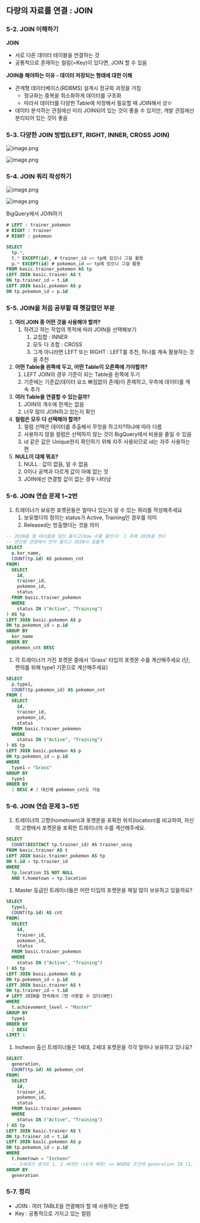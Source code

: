 ## 다량의 자료를 연결 : JOIN

### 5-2. JOIN 이해하기

**JOIN**

- 서로 다른 데이터 테이블을 연결하는 것
- 공통적으로 존재하는 컬럼(=Key)이 있다면, JOIN 할 수 있음

**JOIN을 해야하는 이유 - 데이터 저장되는 형태에 대한 이해**

- 관계형 데이터베이스(RDBMS) 설계시 정규화 과정을 거침
    - 정규화는 중복을 최소화하게 데이터를 구조화
    - 따라서 데이터를 다양한 Table에 저장해서 필요할 때 JOIN해서 상ㅇ
- 데이터 분석하는 관점에선 미리 JOIN되어 있는 것이 좋을 수 있지만, 개발 관점에선 분리되어 있는 것이 좋음

### 5-3. 다양한 JOIN 방법(LEFT, RIGHT, INNER, CROSS JOIN)

![image.png](../SQL/image/Section_6/5-3-1.jpg)

![image.png](../SQL/image/Section_6/5-3-2.jpg)

### 5-4. JOIN 쿼리 작성하기

![image.png](../SQL/image/Section_6/5-4-1.jpg)

![image.png](../SQL/image/Section_6/5-4-2.jpg)

BigQuery에서 JOIN하기

```sql
# LEFT : trainer_pokemon
# RIGHT : trainer
# RIGHT : pokemon

SELECT
  tp.*,
  t.* EXCEPT(id), # trainer_id => tp에 있으니 그걸 활용
  p.* EXCEPT(id) # pokemon_id => tp에 있으니 그걸 활용
FROM basic.trainer_pokemon AS tp
LEFT JOIN basic.trainer AS t
ON tp.trainer_id = t.id
LEFT JOIN basic.pokemon AS p
ON tp.pokemon_id = p.id
```

### 5-5. JOIN을 처음 공부할 때 헷갈렸던 부분

1. **여러 JOIN 중 어떤 것을 사용해야 할까?**
    1. 하려고 하는 작업의 목적에 따라 JOIN을 선택해보기
        1. 교집합 : INNER
        2. 모두 다 조합 : CROSS
        3. 그게 아니라면 LEFT 또는 RIGHT : LEFT를 추천, 하나를 계속 활용하는 것을 추천
2. **어떤 Table을 왼쪽에 두고, 어떤 Table이 오른쪽에 가야할까?**
    1. LEFT JOIN의 경우 기준이 되는 Table을 왼쪽에 두기
    2. 기준에는 기준값(데이터 요소 빠짐없이 존재)이 존재하고, 우측에 데이터를 계속 추가
3. **여러 Table을 연결할 수 있는걸까?**
    1. JOIN의 개수에 한계는 없음
    2. 너무 많이 JOIN하고 있는지 확인
4. **컬럼은 모두 다 선택해야 할까?**
    1. 컬럼 선택은 데이터를 추출해서 무엇을 하고자?하냐에 따라 다름
    2. 사용하지 않을 컬럼은 선택하지 않는 것이 BigQuery에서 비용을 줄일 수 있음
    3. id 같은 값은 Unique한지 확인하기 위해 자주 사용되므로 id는 자주 사용하는 편
5. **NULL이 대체 뭐죠?**
    1. NULL : 값이 없음, 알 수 없음
    2. 0이나 공백과 다르게 값이 아예 없는 것
    3. JOIN에선 연결할 값이 없는 경우 나타남

### 5-6. JOIN 연습 문제 1~2번

1. 트레이너가 보유한 포켓몬들은 얼마나 있는지 알 수 있는 쿼리를 작성해주세요
    1. 보유했다의 정의는 status가 Active, Training인 경우를 의미
    2. Released는 방출했다는 것을 의미

```sql
-- JOIN을 할 테이블을 일단 줄이고(Row 수를 줄인다) 그 후에 JOIN을 한다
-- 연산량 관점에서 먼저 줄이고 JOIN이 효율적
SELECT
  p.kor_name,
  COUNT(tp.id) AS pokemon_cnt
FROM(
  SELECT
    id,
    trainer_id,
    pokemon_id,
    status
  FROM basic.trainer_pokemon
  WHERE
    status IN ("Active", "Training")
) AS tp
LEFT JOIN basic.pokemon AS p
ON tp.pokemon_id = p.id
GROUP BY
  kor_name
ORDER BY
  pokemon_cnt DESC
```

1. 각 트레이너가 가진 포켓몬 중에서 'Grass' 타입의 포켓몬 수를 계산해주세요 (단, 편의를 위해 type1 기준으로 계산해주세요)

```sql
SELECT
  p.type1,
  COUNT(tp.pokemon_id) AS pokemon_cnt
FROM (
  SELECT
    id,
    trainer_id,
    pokemon_id,
    status
  FROM basic.trainer_pokemon
  WHERE
    status IN ("Active", "Training")
) AS tp
LEFT JOIN basic.pokemon AS p
ON tp.pokemon_id = p.id
WHERE
  type1 = "Grass"
GROUP BY
  type1
ORDER BY
  2 DESC # 2 대신에 pokemon_cnt도 가능
```

### 5-6. JOIN 연습 문제 3~5번

1. 트레이너의 고향(hometown)과 포켓몬을 포획한 위치(location)를 비교하여, 자신의 
고향에서 포켓몬을 포획한 트레이너의 수를 계산해주세요.

```sql
SELECT
  COUNT(DISTINCT tp.trainer_id) AS trainer_uniq
FROM basic.trainer AS t
LEFT JOIN basic.trainer_pokemon AS tp
ON t.id = tp.trainer_id
WHERE
  tp.location IS NOT NULL
  AND t.hometown = tp.location
```

1. Master 등급인 트레이너들은 어떤 타입의 포켓몬을 제일 많이 보유하고 있을까요?

```sql
SELECT
  type1,
  COUNT(tp.id) AS cnt
FROM(
  SELECT
    id,
    trainer_id,
    pokemon_id,
    status
  FROM basic.trainer_pokemon
  WHERE
    status IN ("Active", "Training")
) AS tp
LEFT JOIN basic.pokemon AS p
ON tp.pokemon_id = p.id
LEFT JOIN basic.trainer AS t
ON tp.trainer_id = t.id
# LEFT JOIN을 연속해서 2번 사용할 수 있다(N번)
WHERE
  t.achievement_level = "Master"
GROUP BY
  type1
ORDER BY
  2 DESC
LIMIT 1
```

1. Incheon 출신 트레이너들은 1세대, 2세대 포켓몬을 각각 얼마나 보유하고 있나요?

```sql
SELECT
  generation,
  COUNT(tp.id) AS pokemon_cnt
FROM(
  SELECT
    id,
    trainer_id,
    pokemon_id,
    status
  FROM basic.trainer_pokemon
  WHERE
    status IN ("Active", "Training")
) AS tp
LEFT JOIN basic.trainer AS t
ON tp.trainer_id = t.id
LEFT JOIN basic.pokemon AS p
ON tp.pokemon_id = p.id
WHERE
  t.hometown = "Incheon"
  -- 3세대가 생겨도 1, 2 세대만 나오게 해줘! => WHERE 조건에 generation IN (1, 2)
GROUP BY
  generation
```

### 5-7. 정리

- JOIN : 여러 TABLE을 연결해야 할 때 사용하는 문법
- Key : 공통적으로 가지고 있는 컬럼